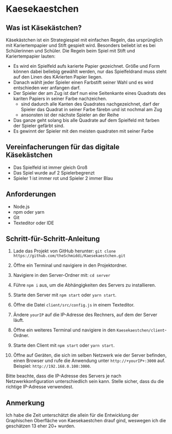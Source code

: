# Kaesekaestchen

## Was ist Käsekästchen? 

Käsekästchen ist ein Strategiespiel mit einfachen Regeln, das ursprünglich mit Kariertempapier und Stift gespielt wird. Besonders beliebt ist es bei Schülerinnen und Schüler.
Die Regeln beim Spiel mit Stift und Kariertempapier lauten: 
- Es wird ein Spielfeld aufs karierte Papier gezeichnet. Größe und Form können dabei beliebig gewählt werden, nur das Spielfeldrand muss steht auf den Linen des KArierten Papier liegen.
- Danach wählt jeder Spieler einen Farbstift seiner Wahl  und es wird entschieden wer anfangen darf.
- Der Spieler der am Zug ist darf nun eine Seitenkante eines Quadrats des kariten Papiers in seiner Farbe nachzeichen.
    - sind dadurch alle Kanten des Quadrates nachgezeichnet, darf der Spieler das Quadrat in seiner Farbe färebn und ist nochmal am Zug
    - ansonsten ist der nächste Spieler an der Reihe
- Das ganze geht solang bis alle Quadrate auf dem Spielfeld mit farben der Spieler gefärbt sind.
- Es gewinnt der Spieler mit den meisten quadraten mit seiner Farbe


## Vereinfacherungen für das digitale Käsekästchen

- Das Spielfeld ist immer gleich Groß
- Das Spiel wurde auf 2 Spielerbegrenzt
- Spieler 1 ist immer rot und Spieler 2 immer Blau


## Anforderungen
- Node.js
- npm oder yarn
- Git
- Texteditor oder IDE

## Schritt-für-Schritt-Anleitung

1. Lade das Projekt von GitHub herunter:
    `git clone https://github.com/theSchmiddi/Kaesekaestchen.git`

2. Öffne ein Terminal und navigiere in den Projektordner.
3. Navigiere in den Server-Ordner mit: `cd server`
4. Führe `npm i` aus, um die Abhängigkeiten des Servers zu installieren.
5. Starte den Server mit `npm start` oder `yarn start`.
6. Öffne die Datei `client/src/config.js` in einem Texteditor.
7. Ändere `yourIP` auf die IP-Adresse des Rechners, auf dem der Server läuft.
8. Öffne ein weiteres Terminal und navigiere in den `Kaesekaestchen/client`-Ordner.
9. Starte den Client mit `npm start` oder `yarn start`.
10. Öffne auf Geräten, die sich im selben Netzwerk wie der Server befinden, einen Browser und rufe die Anwendung unter `http://+yourIP+:3000` auf. Beispiel: `http://192.168.0.100:3000`.

Bitte beachte, dass die IP-Adresse des Servers je nach Netzwerkkonfiguration unterschiedlich sein kann. Stelle sicher, dass du die richtige IP-Adresse verwendest.


## Anmerkung

Ich habe die Zeit unterschätzt die allein für die Entwicklung der Graphischen Oberfläche von Kaesekaestchen drauf gind, weswegen ich die geschätzen 13 eher 20+ wurden.